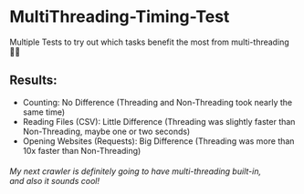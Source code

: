 # MultiThreading-Timing-Test
Multiple Tests to try out which tasks benefit the most from multi-threading 🕵️‍♂️

## Results:
- Counting: No Difference (Threading and Non-Threading took nearly the same time)
- Reading Files (CSV): Little Difference (Threading was slightly faster than Non-Threading, maybe one or two seconds)
- Opening Websites (Requests): Big Difference (Threading was more than 10x faster than Non-Threading)

###### My next crawler is definitely going to have multi-threading built-in, <br> and also it sounds cool!
